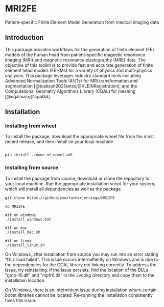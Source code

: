 # MRI2FE

Patient-specific Finite Element Model Generation from medical imaging data

## Introduction

This package provides workflows for the generation of finite element (FE) models of the human head from patient-specific magnetic resonance imaging (MRI) and magnetic resonance elastography (MRE) data.  The objective of this toolkit is to provide fast and accurate generation of finite element head models (FEHMs) for a variety of physics and multi-physics analyses.  This package leverages industry standard tools including Advanced Normalization Tools (ANTs) for MRI transformation and segmentation [@tustison2021antsx;@KLEINRegistration], and the Computational Geometry Algorithms Library (CGAL) for meshing [@cgalmain;@cgal3d].

## Installation

### Installing from wheel

To install the package, download the appropriate wheel file from the most recent release, and then install on your local machine

```python

pip install ./name-of-wheel.whl

```

### Installing from source

To install the package from source, download or clone the repository to your local machine.  Run the appropriate installation script for your system, which will install all dependencies as well as the package.

```shell
git clone https://github.com/turnerjennings/MRI2FE

cd MRI2FE

#if on windows
./install_windows.bat

#if on mac
./install_mac.sh

#if on linux
./install_linux.sh
```

On Windows, after installation from source you may run into an error stating "DLL load failed".  This issue occurs intermittently on Windows and is due to the dependencies for the CGAL library not linking correctly.  To address the issue, try reinstalling.  If the issue persists, find the location of the DLLs "gmp-10.dll" and "mpfr6.dll" in the ./vcpkg directory and copy them to the installation location.

On Windows, there is an intermittent issue during installation where certain boost libraries cannot be located.  Re-running the installation consistently fixes this issue.